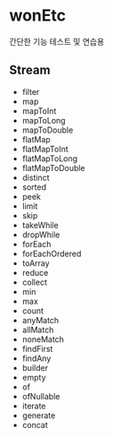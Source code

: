 # wonEtc
간단한 기능 테스트 및 연습용

## Stream
- filter
- map
- mapToInt
- mapToLong
- mapToDouble
- flatMap
- flatMapToInt
- flatMapToLong
- flatMapToDouble
- distinct
- sorted
- peek
- limit
- skip
- takeWhile
- dropWhile
- forEach
- forEachOrdered
- toArray
- reduce
- collect
- min
- max
- count
- anyMatch
- allMatch
- noneMatch
- findFirst
- findAny
- builder
- empty
- of
- ofNullable
- iterate
- generate
- concat